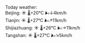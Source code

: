 Today weather:  
Beijing: ☀️   🌡️+20°C 🌬️↓4km/h  
Tianjin: ☀️   🌡️+27°C 🌬️↗11km/h  
Shijiazhuang: ☀️   🌡️+26°C 🌬️→11km/h  
Tangshan: ☀️   🌡️+27°C 🌬️↘5km/h  
